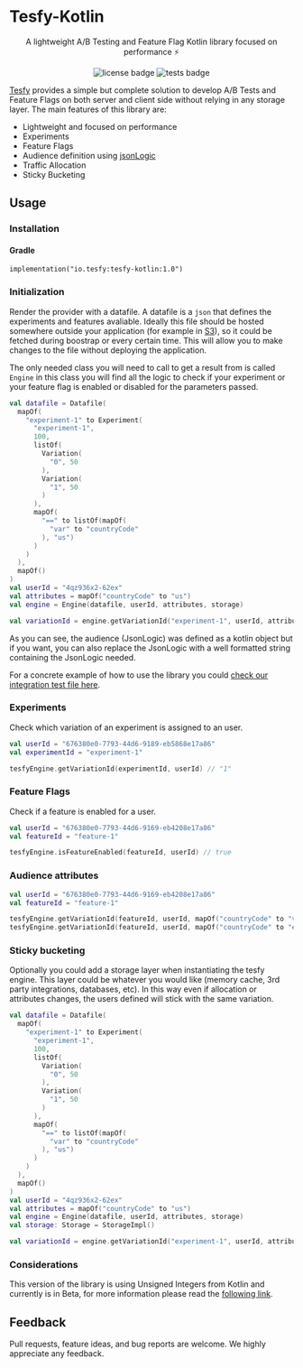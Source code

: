 # Tesfy-Kotlin

<p align="center">
  A lightweight A/B Testing and Feature Flag Kotlin library focused on performance ⚡️
</p>

<p align="center">
  <img alt="license badge" src="https://img.shields.io/badge/license-MIT-blue.svg">
  <img alt="tests badge" src="https://github.com/tesfy/tesfy-kotlin/workflows/main/badge.svg">
</p>

[Tesfy](https://github.com/andresz1/tesfy) provides a simple but complete solution to develop A/B Tests and Feature Flags on both server and client side without relying in any storage layer. The main features of this library are:
- Lightweight and focused on performance
- Experiments
- Feature Flags
- Audience definition using [jsonLogic](http://jsonlogic.com/)
- Traffic Allocation
- Sticky Bucketing

## Usage

### Installation
#### Gradle
```
implementation("io.tesfy:tesfy-kotlin:1.0")
```

### Initialization
Render the provider with a datafile. A datafile is a `json` that defines the experiments and features avaliable. Ideally this file should be hosted somewhere outside your application (for example in [S3](https://aws.amazon.com/s3/)), so it could be fetched during boostrap or every certain time. This will allow you to make changes to the file without deploying the application.

The only needed class you will need to call to get a result from is called `Engine` in this class you will find all the logic to check if your experiment or your feature flag is enabled or disabled for the parameters passed.

```kt
val datafile = Datafile(
  mapOf(
    "experiment-1" to Experiment(
      "experiment-1",
      100,
      listOf(
        Variation(
          "0", 50
        ),
        Variation(
          "1", 50
        )
      ),
      mapOf(
        "==" to listOf(mapOf(
          "var" to "countryCode"
        ), "us")
      )
    )
  ),
  mapOf()
)
val userId = "4qz936x2-62ex"
val attributes = mapOf("countryCode" to "us")
val engine = Engine(datafile, userId, attributes, storage)

val variationId = engine.getVariationId("experiment-1", userId, attributes)
```

As you can see, the audience (JsonLogic) was defined as a kotlin object but if you want, you can also replace the JsonLogic with a well formatted string containing the JsonLogic needed.

For a concrete example of how to use the library you could [check our integration test file here](https://github.com/tesfy/tesfy-kotlin/blob/master/src/test/kotlin/io/tesfy/itest/ITestEngine.kt).


### Experiments

Check which variation of an experiment is assigned to an user.

```kt
val userId = "676380e0-7793-44d6-9189-eb5868e17a86"
val experimentId = "experiment-1"

tesfyEngine.getVariationId(experimentId, userId) // "1"
```

### Feature Flags

Check if a feature is enabled for a user.

```kt
val userId = "676380e0-7793-44d6-9169-eb4208e17a86"
val featureId = "feature-1"

tesfyEngine.isFeatureEnabled(featureId, userId) // true
```

### Audience attributes

```kt
val userId = "676380e0-7793-44d6-9169-eb4208e17a86"
val featureId = "feature-1"

tesfyEngine.getVariationId(featureId, userId, mapOf("countryCode" to "ve")) // "0"
tesfyEngine.getVariationId(featureId, userId, mapOf("countryCode" to "es")) // null
```

### Sticky bucketing

Optionally you could add a storage layer when instantiating the tesfy engine. This layer could be whatever you would like (memory cache, 3rd party integrations, databases, etc). In this way even if allocation or attributes changes, the users defined will stick with the same variation.

```kt
val datafile = Datafile(
  mapOf(
    "experiment-1" to Experiment(
      "experiment-1",
      100,
      listOf(
        Variation(
          "0", 50
        ),
        Variation(
          "1", 50
        )
      ),
      mapOf(
        "==" to listOf(mapOf(
          "var" to "countryCode"
        ), "us")
      )
    )
  ),
  mapOf()
)
val userId = "4qz936x2-62ex"
val attributes = mapOf("countryCode" to "us")
val engine = Engine(datafile, userId, attributes, storage)
val storage: Storage = StorageImpl()

val variationId = engine.getVariationId("experiment-1", userId, attributes, storage) //  "0"
```

### Considerations

This version of the library is using Unsigned Integers from Kotlin and currently is in Beta,
for more information please read the [following link](https://kotlinlang.org/docs/reference/basic-types.html#beta-status-of-unsigned-integers).

## Feedback

Pull requests, feature ideas, and bug reports are welcome. We highly appreciate any feedback.